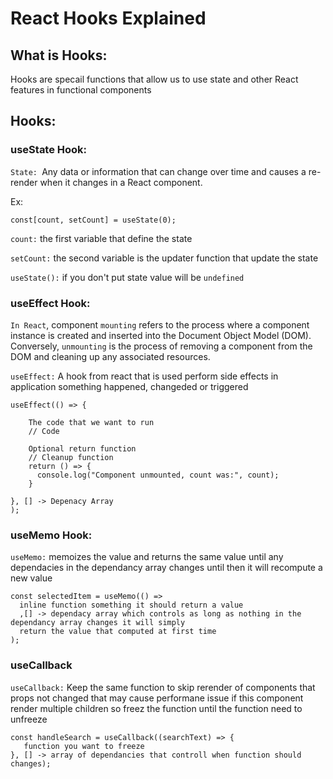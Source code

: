 # React Hooks Explained

## What is Hooks:
Hooks are specail functions that allow us to use state and other React features in functional components

## Hooks:

### useState Hook:

`State: `Any data or information that can change over time and causes a re-render when it changes in a React component.

Ex:

```
const[count, setCount] = useState(0);
```

`count:` the first variable that define the state

`setCount:` the second variable is the updater function that update the state

`useState():` if you don't put state value will be `undefined`

### useEffect Hook:

`In React`, component `mounting` refers to the process where a component instance is created and inserted into the Document Object Model (DOM). Conversely, `unmounting` is the process of removing a component from the DOM and cleaning up any associated resources.

`useEffect:` A hook from react that is used perform side effects in application something happened, changeded or triggered

```
useEffect(() => {

    The code that we want to run
    // Code

    Optional return function
    // Cleanup function
    return () => {
      console.log("Component unmounted, count was:", count);
    }

}, [] -> Depenacy Array
);
```

### useMemo Hook:

`useMemo:` memoizes the value and returns the same value until any dependacies in the dependancy array changes until then
it will recompute a new value

```
const selectedItem = useMemo(() =>
  inline function something it should return a value
  ,[] -> dependacy array which controls as long as nothing in the dependancy array changes it will simply
  return the value that computed at first time
);
```

### useCallback

`useCallback:` Keep the same function to skip rerender of components that props not changed
that may cause performane issue if this component render multiple children so freez the function until the function need to unfreeze

```
const handleSearch = useCallback((searchText) => {
   function you want to freeze
}, [] -> array of dependancies that controll when function should changes);
```